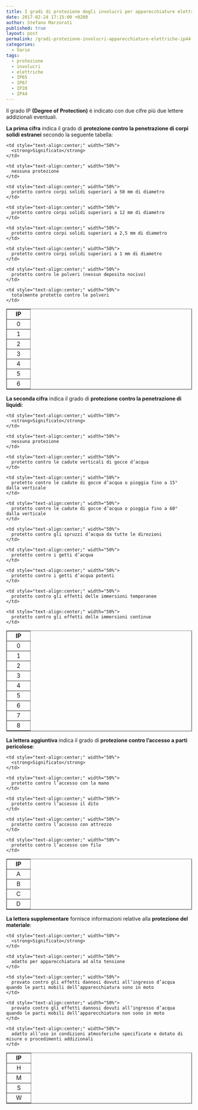 ```yaml
---
title: I gradi di protezione degli involucri per apparecchiature elettriche IP44, IP65, IP67, etc...
date: 2017-02-24 17:15:00 +0200
author: Stefano Marzorati
published: true
layout: post
permalink: /gradi-protezione-involucri-apparecchiature-elettriche-ip44-ip65-ip67/
categories:
  - Varie
tags:
  - protezione
  - involucri
  - elettriche
  - IP65
  - IP67
  - IP20
  - IP44
---
```

Il grado IP **(Degree of Protection)** è indicato con due cifre più due lettere addizionali eventuali.

**La prima cifra** indica il grado di **protezione contro la penetrazione di corpi solidi estranei** secondo la seguente tabella:   

<table width="50%" border="1">
  <tr>
    <td style="text-align:center;" width="50%">
      <strong>IP</strong>
    </td>
    
    <td style="text-align:center;" width="50%">
      <strong>Significato</strong>
    </td>
  </tr>
  
  <tr>
    <td style="text-align:center;" width="50%">
      0
    </td>
    
    <td style="text-align:center;" width="50%">
      nessuna protezione
    </td>
  </tr>
  
  <tr>
    <td style="text-align:center;" width="50%">
      1
    </td>
    
    <td style="text-align:center;" width="50%">
      protetto contro corpi solidi superiori a 50 mm di diametro
    </td>
  </tr>
  
  <tr>
    <td style="text-align:center;" width="50%">
      2
    </td>
    
    <td style="text-align:center;" width="50%">
      protetto contro corpi solidi superiori a 12 mm di diametro
    </td>
  </tr>
  
  <tr>
    <td style="text-align:center;" width="50%">
      3
    </td>
    
    <td style="text-align:center;" width="50%">
      protetto contro corpi solidi superiori a 2,5 mm di diametro
    </td>
  </tr>
  
  <tr>
    <td style="text-align:center;" width="50%">
      4
    </td>
    
    <td style="text-align:center;" width="50%">
      protetto contro corpi solidi superiori a 1 mm di diametro
    </td>
  </tr>
  
  <tr>
    <td style="text-align:center;" width="50%">
      5
    </td>
    
    <td style="text-align:center;" width="50%">
      protetto contro le polveri (nessun deposito nocivo)
    </td>
  </tr>
  
  <tr>
    <td style="text-align:center;" width="50%">
      6
    </td>
    
    <td style="text-align:center;" width="50%">
      totalmente protetto contro le polveri
    </td>
  </tr>
</table>   

**La seconda cifra** indica il grado di **protezione contro la penetrazione di liquidi**:   

<table width="50%" border="1">
  <tr>
    <td style="text-align:center;" width="50%">
      <strong>IP</strong>
    </td>
    
    <td style="text-align:center;" width="50%">
      <strong>Significato</strong>
    </td>
  </tr>
  
  <tr>
    <td style="text-align:center;" width="50%">
      0
    </td>
    
    <td style="text-align:center;" width="50%">
      nessuna protezione
    </td>
  </tr>
  
  <tr>
    <td style="text-align:center;" width="50%">
      1
    </td>
    
    <td style="text-align:center;" width="50%">
      protetto contro le cadute verticali di gocce d’acqua
    </td>
  </tr>
  
  <tr>
    <td style="text-align:center;" width="50%">
      2
    </td>
    
    <td style="text-align:center;" width="50%">
      protetto contro le cadute di gocce d’acqua o pioggia fino a 15° dalla verticale
    </td>
  </tr>
  
  <tr>
    <td style="text-align:center;" width="50%">
      3
    </td>
    
    <td style="text-align:center;" width="50%">
      protetto contro le cadute di gocce d’acqua o pioggia fino a 60° dalla verticale
    </td>
  </tr>
  
  <tr>
    <td style="text-align:center;" width="50%">
      4
    </td>
    
    <td style="text-align:center;" width="50%">
      protetto contro gli spruzzi d’acqua da tutte le direzioni
    </td>
  </tr>
  
  <tr>
    <td style="text-align:center;" width="50%">
      5
    </td>
    
    <td style="text-align:center;" width="50%">
      protetto contro i getti d’acqua
    </td>
  </tr>
  
  <tr>
    <td style="text-align:center;" width="50%">
      6
    </td>
    
    <td style="text-align:center;" width="50%">
      protetto contro i getti d’acqua potenti
    </td>
  </tr>
  
  <tr>
    <td style="text-align:center;" width="50%">
      7
    </td>
    
    <td style="text-align:center;" width="50%">
      protetto contro gli effetti delle immersioni temporanee
    </td>
  </tr>
  
  <tr>
    <td style="text-align:center;" width="50%">
      8
    </td>
    
    <td style="text-align:center;" width="50%">
      protetto contro gli effetti delle immersioni continue
    </td>
  </tr>
</table>   

**La lettera aggiuntiva** indica il grado di **protezione contro l’accesso a parti pericolose**:   

<table width="50%" border="1">
  <tr>
    <td style="text-align:center;" width="50%">
      <strong>IP</strong>
    </td>
    
    <td style="text-align:center;" width="50%">
      <strong>Significato</strong>
    </td>
  </tr>
  
  <tr>
    <td style="text-align:center;" width="50%">
      A
    </td>
    
    <td style="text-align:center;" width="50%">
      protetto contro l’accesso con la mano
    </td>
  </tr>
  
  <tr>
    <td style="text-align:center;" width="50%">
      B
    </td>
    
    <td style="text-align:center;" width="50%">
      protetto contro l’accesso il dito
    </td>
  </tr>
  
  <tr>
    <td style="text-align:center;" width="50%">
      C
    </td>
    
    <td style="text-align:center;" width="50%">
      protetto contro l’accesso con attrezzo
    </td>
  </tr>
  
  <tr>
    <td style="text-align:center;" width="50%">
      D
    </td>
    
    <td style="text-align:center;" width="50%">
      protetto contro l’accesso con filo
    </td>
  </tr>
</table>   

**La lettera supplementare** fornisce informazioni relative alla **protezione del materiale**:   

<table width="50%" border="1">
  <tr>
    <td style="text-align:center;" width="50%">
      <strong>IP</strong>
    </td>
    
    <td style="text-align:center;" width="50%">
      <strong>Significato</strong>
    </td>
  </tr>
  
  <tr>
    <td style="text-align:center;" width="50%">
      H
    </td>
    
    <td style="text-align:center;" width="50%">
      adatto per apparecchiatura ad alta tensione
    </td>
  </tr>
  
  <tr>
    <td style="text-align:center;" width="50%">
      M
    </td>
    
    <td style="text-align:center;" width="50%">
      provato contro gli effetti dannosi dovuti all’ingresso d’acqua quando le parti mobili dell’apparecchiatura sono in moto
    </td>
  </tr>
  
  <tr>
    <td style="text-align:center;" width="50%">
      S
    </td>
    
    <td style="text-align:center;" width="50%">
      provato contro gli effetti dannosi dovuti all’ingresso d’acqua quando le parti mobili dell’apparecchiatura non sono in moto
    </td>
  </tr>
  
  <tr>
    <td style="text-align:center;" width="50%">
      W
    </td>
    
    <td style="text-align:center;" width="50%">
      adatto all’uso in condizioni atmosferiche specificate e dotato di misure o procedimenti addizionali
    </td>
  </tr>
</table>   